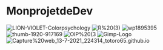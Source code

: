 # MonprojetdeDev
![LION-VIOLET-Colorpsychology](https://github.com/totoro65/MonprojetdeDev.html/blob/main/LION-VIOLET-Colorpsychology.jpg?raw=true)
![R%20(3)](https://github.com/totoro65/MonprojetdeDev-index.html/blob/main/R%20(3).jpg?raw=true)
![wp1895395](https://github.com/totoro65/MonprojetdeDev-index.html/blob/main/wp1895395.png?raw=true)
![thumb-1920-917169](https://github.com/totoro65/MonprojetdeDev-index.html/blob/main/thumb-1920-917169.jpg?raw=true)
![OIP%20(3](https://github.com/totoro65/MonprojetdeDev-index.html/blob/main/OIP%20(3).jpg?raw=true)
![Gimp-Logo](https://github.com/totoro65/MonprojetdeDev.html/blob/main/Gimp-Logo.png?raw=true)
![Capture%20web_13-7-2021_224314_totoro65.github.io](https://github.com/totoro65/MonprojetdeDev.html/blob/main/Capture%20web_13-7-2021_224314_totoro65.github.io.jpeg?raw=true)

